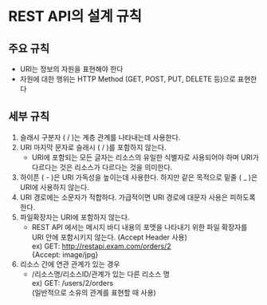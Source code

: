# REST API의 설계 규칙

## 주요 규칙
- URI는 정보의 자원을 표현해야 한다
- 자원에 대한 행위는 HTTP Method (GET, POST, PUT, DELETE 등)으로 표현한다

## 세부 규칙
1. 슬래시 구분자 ( / )는 계층 관계를 나타내는데 사용한다.
1. URI 마지막 문자로 슬래시 ( / )를 포함하지 않는다.
    - URI에 포함되는 모든 글자는 리소스의 유일한 식별자로 사용되어야 하며 URI가 다르다는 것은 리소스가 다르다는 것을 의미한다.
1. 하이픈 ( - )은 URI 가독성을 높이는데 사용한다. 하지만 같은 목적으로 밑줄 ( _ )은 URI에 사용하지 않는다.
1. URI 경로에는 소문자가 적합하다. 가급적이면 URI 경로에 대문자 사용은 피하도록 한다.
6. 파일확장자는 URI에 포함하지 않는다.
    - REST API 에서는 메시지 바디 내용의 포맷을 나타내기 위한 파일 확장자를 URI 안에 포함시키지 않는다. (Accept Header 사용)  
      ex) GET: http://restapi.exam.com/orders/2  
      {Accept: image/jpg}
7. 리소스 간에 연관 관계가 있는 경우
    - /리소스명/리소스ID/관계가 있는 다른 리소스 명  
      ex) GET: /users/2/orders  
      (일반적으로 소유의 관계를 표현할 때 사용)